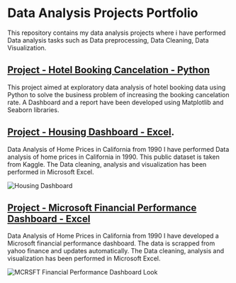 # Data Analysis Projects Portfolio
This repository contains my data analysis projects where i have performed Data analysis tasks such as Data preprocessing, Data Cleaning, Data Visualization.

## [Project - Hotel Booking Cancelation - Python ](https://github.com/Mabrar92/Data-Analysis-Projects-Portfolio/blob/main/Hotel%20Cancellation%20-%20Data%20Analysis%20-%20End%20to%20End%20Project.ipynb)
This project aimed at exploratory data analysis of hotel booking data using Python to solve the business problem of increasing the booking cancelation rate. A Dashboard and a report have been developed using Matplotlib and Seaborn libraries.

## [Project - Housing Dashboard - Excel](https://github.com/Mabrar92/Data-Analysis-Projects/blob/main/Data%20Analysis%20of%20Home%20Prices%20in%20Cali%201990.xlsx).
Data Analysis of Home Prices in California from 1990
I have performed Data analysis of home prices in California in 1990. This public dataset is taken from Kaggle. The Data cleaning, analysis and visualization has been
performed in Microsoft Excel.

![Housing Dashboard](https://github.com/Mabrar92/Data-Analysis-Projects/assets/18236632/8f1e4aea-93a4-49a1-b543-e175adc43639)

## [Project  - Microsoft Financial Performance Dashboard - Excel](https://github.com/Mabrar92/Data-Analysis-Projects/blob/main/MSFT%20Financial%20Performance.xlsx)
Data Analysis of Home Prices in California from 1990
I have developed a Microsoft financial performance dashboard. The data is scrapped from yahoo finance and updates automatically. The Data cleaning, analysis and visualization has been performed in Microsoft Excel.


![MCRSFT Financial Performance Dashboard Look](https://github.com/Mabrar92/Data-Analysis-Projects/assets/18236632/0a2db20e-4aca-47c3-9531-57641e243cca)


